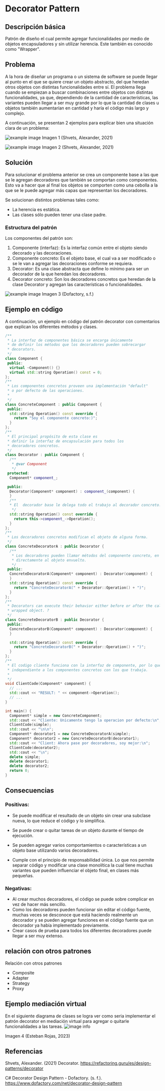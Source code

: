 # Decorator Pattern

## Descripción básica

Patrón de diseño el cual permite agregar funcionalidades por medio de objetos encapsuladores y sin utilizar herencia. Este también es conocido como "Wrapper".

## Problema 

A la hora de diseñar un programa o un sistema de software se puede llegar al punto en el que se quiere crear un objeto abstracto, del que heredan otros objetos con distintas funcionalidades entre sí. El problema llega cuando se empiezan a buscar combinaciones entre objetos con distintas funcionalidades, ya que, dependiendo de la cantidad de características, las variantes pueden llegar a ser muy grande por lo que la cantidad de clases u objetos también aumentarían en cantidad y haría el código más largo y complejo.

A continuación, se presentan 2 ejemplos para explicar bien una situación clara de un problema:

![example image](img/Imagen1.png)
Imagen 1 (Shvets, Alexander, 2021)

![example image](img/Imagen2.png)
Imagen 2 (Shvets, Alexander, 2021)

## Solución

Para solucionar el problema anterior se crea un componente base a las que se le agregan decoradores que también se comportan como componentes. Esto va a hacer que al final los objetos se comporten como una cebolla a la que se le puede agregar más capas que representan los decoradores.

Se solucionan distintos problemas tales como:
- La herencia es estática.
- Las clases sólo pueden tener una clase padre.

### Estructura del patrón

Los componentes del patrón son:

1. Componente (interfaz): Es la interfaz común entre el objeto siendo decorado y las decoraciones.
2. Componente concreto: Es el objeto base, el cual va a ser modificado o se le van a agregar las decoraciones conforme se requiera.
3. Decorator: Es una clase abstracta que define lo mínimo para ser un decorador de la que heredan los decoradores.
4. Decorator concreto: Son los decoradores concretos que heredan de la clase Decorator y agregan las características o funcionalidades.

![example image](img/Imagen3.png)
Imagen 3 (Dofactory, s.f.)

## Ejemplo en código

A continuación, un ejemplo en código del patrón decorator con comentarios que explican los diferentes métodos y clases. 

```c++
/**
 * La interfaz de componentes básica se encarga únicamente 
 * de definir los métodos que los decoradores pueden sobrecargar
 * decorators.
 */
class Component {
 public:
  virtual ~Component() {}
  virtual std::string Operation() const = 0;
};
/**
 * Los componentes concretos proveen una implementación "default" 
 * o por defecto de las operaciones.
 * 
 */
class ConcreteComponent : public Component {
 public:
  std::string Operation() const override {
    return "Soy el componente concreto:)";
  }
};
/**
 * El principal propósito de esta clase es 
 * definir la interfaz de encapsulación para todos los
 * decoradores concretos.
 */
class Decorator : public Component {
  /**
   * @var Component
   */
 protected:
  Component* component_;

 public:
  Decorator(Component* component) : component_(component) {
  }
  /**
  * El  decorador base le delega todo el trabajo al decorador concreto.
   */
  std::string Operation() const override {
    return this->component_->Operation();
  }
};
/**
 * Los decoradores concretos modifican el objeto de alguna forma.
 */
class ConcreteDecoratorA : public Decorator {
  /**
   * Los decoradores pueden llamar métodos del componente concreto, en vez de llamar
   * directamente al objeto envuelto.
   */
 public:
  ConcreteDecoratorA(Component* component) : Decorator(component) {
  }
  std::string Operation() const override {
    return "ConcreteDecoratorA(" + Decorator::Operation() + ")";
  }
};
/**
 * Decorators can execute their behavior either before or after the call to a
 * wrapped object. ?
 */
class ConcreteDecoratorB : public Decorator {
 public:
  ConcreteDecoratorB(Component* component) : Decorator(component) {
  }

  std::string Operation() const override {
    return "ConcreteDecoratorB(" + Decorator::Operation() + ")";
  }
};
/**
 * El codigo cliente funciona con la interfaz de componente, por lo que puede mantenerse
 * independiente a los componentes concretos con los que trabaja.
 * 
 */
void ClientCode(Component* component) {
  // ...
  std::cout << "RESULT: " << component->Operation();
  // ...
}

int main() {
  Component* simple = new ConcreteComponent;
  std::cout << "Cliente: Unicamente tengo la operacion por defecto:\n";
  ClientCode(simple);
  std::cout << "\n\n";
  Component* decorator1 = new ConcreteDecoratorA(simple);
  Component* decorator2 = new ConcreteDecoratorB(decorator1);
  std::cout << "Client: Ahora pase por decoradores, soy mejor:\n";
  ClientCode(decorator2);
  std::cout << "\n";
  delete simple;
  delete decorator1;
  delete decorator2;
  return 0;
}
```



## Consecuencias
### Positivas:

+ Se puede modificar el resultado de un objeto sin crear una subclase nueva, lo que reduce el código y lo simplifica. 

+ Se puede crear o quitar tareas de un objeto durante el tiempo de ejecución. 

+ Se pueden agregar varios comportamientos o características a un objeto base utilizando varios decoradores.

+ Cumple con el principio de responsabilidad única. Lo que nos permite separar código y modificar una clase monolítica la cual tiene muchas variantes que pueden influenciar el objeto final, en clases más pequeñas.

### Negativas:

+ Al crear muchos decoradores, el código se puede sobre complicar en vez de hacer más sencillo.
+ Como los decoradores pueden funcionar sin editar el código fuente, muchas veces se desconoce que está haciendo realmente un decorador y se pueden agregar funciones en el código fuente que un decorador ya había implementado previamente.
+ Crear casos de prueba para todos los diferentes decoradores puede llegar a ser muy extenso.

## relación con otros patrones

Relación con otros patrones

+ Composite
+ Adapter
+ Strategy
+ Proxy

## Ejemplo mediación virtual

En el siguiente diagrama de clases se logra ver como seria implementar el patrón decorator en mediación virtual para agregar o quitarle funcionalidades a las tareas.
![image info](img/EjemploMediacionVIrtual.png)

Imagen 4 (Esteban Rojas, 2023)

## Referencias

Shvets, Alexander. (2021) Decorator. https://refactoring.guru/es/design-patterns/decorator

C# Decorator Design Pattern - Dofactory. (s. f.). https://www.dofactory.com/net/decorator-design-pattern
